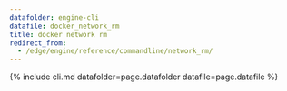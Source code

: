 ```yaml
---
datafolder: engine-cli
datafile: docker_network_rm
title: docker network rm
redirect_from:
  - /edge/engine/reference/commandline/network_rm/
---
```

<!--
Sorry, but the contents of this page are automatically generated from
Docker's source code. If you want to suggest a change to the text that appears
here, you'll need to find the string by searching this repo:

https://github.com/docker/cli
-->
{% include cli.md datafolder=page.datafolder datafile=page.datafile %}
